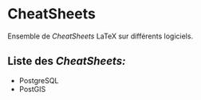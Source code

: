 # CheatSheets

Ensemble de *CheatSheets* LaTeX sur différents logiciels.

## Liste des *CheatSheets:*
* PostgreSQL
* PostGIS
